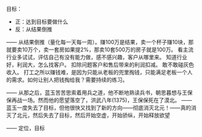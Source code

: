 目标：

- 正：达到目标要做什么
- 反：从结果倒推

——
从结果倒推（量化每一天每一周）。赚100万是结果，卖一个杯子赚10块，那就要卖10万个，卖一套房如果提2%，那卖10套500万的房子就是100万。
看主流行业多试试，评估自己有没有能力做，感不感兴趣，客户从哪里来。
知道行业好，利润大，怎么找客户。
扣除问题客户和售后带来的利润扣减。
敢不敢碰灰色收入。
打工之所以赚钱难，是因为只能从老板的兜里掏钱，只能满足老板一个人的需求。如何让别人把钱掏给我？需要持续的练习。

——
从那之后，蓝玉苦苦思索着用兵之道，他不断地熟读兵书，朝思暮想与王保保再战一场。然而他的愿望落空了，洪武八年(1375)，王保保死在了漠北。
——
蓝玉一度失去了目标，但他很快又找到了新的方向——彻底消灭北元！——真的消灭了北元，然后失去了目标，然后开始空虚，开始骄纵，开始释放欲望

——
定位，目标
